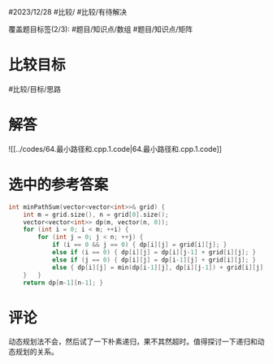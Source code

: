 #2023/12/28 #比较/ #比较/有待解决

覆盖题目标签(2/3):  #题目/知识点/数组 #题目/知识点/矩阵

# 比较目标

#比较/目标/思路 

# 解答

![[../codes/64.最小路径和.cpp.1.code|64.最小路径和.cpp.1.code]]

# 选中的参考答案

``` c++
int minPathSum(vector<vector<int>>& grid) {
	int m = grid.size(), n = grid[0].size();
	vector<vector<int>> dp(m, vector(n, 0));
	for (int i = 0; i < m; ++i) {
		for (int j = 0; j < n; ++j) {
			if (i == 0 && j == 0) { dp[i][j] = grid[i][j]; }
			else if (i == 0) { dp[i][j] = dp[i][j-1] + grid[i][j]; }
			else if (j == 0) { dp[i][j] = dp[i-1][j] + grid[i][j]; }
			else { dp[i][j] = min(dp[i-1][j], dp[i][j-1]) + grid[i][j]; }
	}   }
	return dp[m-1][n-1]; }
```

# 评论

动态规划法不会，然后试了一下朴素递归，果不其然超时。值得探讨一下递归和动态规划的关系。
